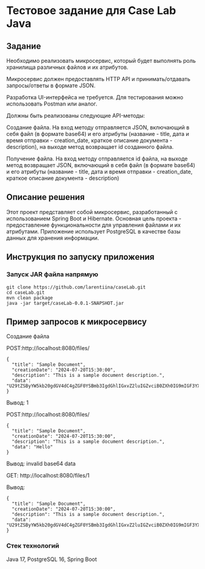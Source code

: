 # Тестовое задание для Case Lab Java
## Задание
Необходимо реализовать микросервис, который будет выполнять роль хранилища различных файлов и их атрибутов.

Микросервис должен предоставлять HTTP API и принимать/отдавать запросы/ответы в формате JSON.

Разработка UI-интерфейса не требуется. Для тестирования можно использовать Postman или аналог.

Должны быть реализованы следующие API-методы:

Создание файла.
На вход методу отправляется JSON, включающий в себя файл (в формате base64) и его атрибуты (название - title, дата и время отправки - creation_date, краткое описание документа - description), на выходе метод возвращает id созданного файла.

Получение файла.
На вход методу отправляется id файла, на выходе метод возвращает JSON, включающий в себя файл (в формате base64) и его атрибуты (название - title, дата и время отправки - creation_date, краткое описание документа - description)
​
## Описание решения
Этот проект представляет собой микросервис, разработанный с использованием Spring Boot и Hibernate. Основная цель проекта - предоставление функциональности для управления файлами и их атрибутами. Приложение использует PostgreSQL в качестве базы данных для хранения информации.
## Инструкция по запуску приложения
### Запуск JAR файла напрямую
```
git clone https://github.com/larentiina/caseLab.git
cd caseLab.git
mvn clean package
java -jar target/caseLab-0.0.1-SNAPSHOT.jar
```
## Пример запросов к микросервису
Создание файла

POST:http://localhost:8080/files/ 
```
{
  "title": "Sample Document",
  "creationDate": "2024-07-20T15:30:00",
  "description": "This is a sample document description.",
  "data": "U29tZSByYW5kb20gdGV4dC4gZGF0YSBmb3IgdGhlIGxvZ2luIGZvciB0ZXh0IG9mIGF3YXJkLg=="
}
```
Вывод: 
1

POST:http://localhost:8080/files/ 
```
{
  "title": "Sample Document",
  "creationDate": "2024-07-20T15:30:00",
  "description": "This is a sample document description.",
  "data": "Hello"
}
```
Вывод: 
invalid base64 data

GET: http://localhost:8080/files/1

Вывод: 
```
{
  "title": "Sample Document",
  "creationDate": "2024-07-20T15:30:00",
  "description": "This is a sample document description.",
  "data": "U29tZSByYW5kb20gdGV4dC4gZGF0YSBmb3IgdGhlIGxvZ2luIGZvciB0ZXh0IG9mIGF3YXJkLg=="
}
```
### Стек технологий
Java 17, PostgreSQL 16, Spring Boot
